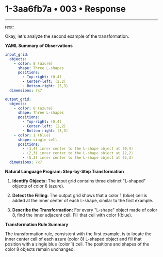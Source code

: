 # 1-3aa6fb7a • 003 • Response

---

*text:*

Okay, let's analyze the second example of the transformation.

**YAML Summary of Observations**

```yaml
input_grid:
  objects:
    - color: 8 (azure)
      shape: Three L-shapes
      positions:
        - Top-right: (0,4)
        - Center-left: (2,2)
        - Bottom-right: (5,3)
  dimensions: 7x7

output_grid:
  objects:
    - color: 8 (azure)
      shape: Three L-shapes
      positions:
        - Top-right: (0,4)
        - Center-left: (2,2)
        - Bottom-right: (5,3)
    - color: 1 (blue)
      shape: single cell
      positions:
        - (1,4) inner center to the L-shape object at (0,4)
        - (2,3) inner center to the L-shape object at (2,2)
        - (5,3) inner center to the L-shape object at (5,3)
  dimensions: 7x7

```

**Natural Language Program: Step-by-Step Transformation**

1.  **Identify Objects:** The input grid contains three distinct "L-shaped" objects of color 8 (azure).

2.  **Detect the Filling:** The output grid shows that a color 1 (blue) cell is added at the inner center of each L-shape, similar to the first example.

3.  **Describe the Transformation:** For every "L-shape" object made of color 8, find the inner adjacent cell. Fill that cell with color 1(blue).

**Transformation Rule Summary**

The transformation rule, consistent with the first example, is to locate the inner center cell of each azure (color 8) L-shaped object and fill that position with a single blue (color 1) cell. The positions and shapes of the color 8 objects remain unchanged.

